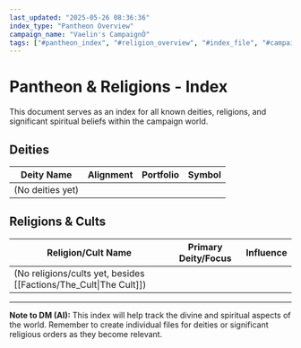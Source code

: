 ```yaml
---
last_updated: "2025-05-26 08:36:36"
index_type: "Pantheon Overview"
campaign_name: "Vaelin's CampaignÒ"
tags: ["#pantheon_index", "#religion_overview", "#index_file", "#campaign_lore", "#deities", "#cults", "#spiritual_beliefs"] # (NEW/ENHANCED)
---
```

# Pantheon & Religions - Index

This document serves as an index for all known deities, religions, and significant spiritual beliefs within the campaign world.

## Deities

| Deity Name | Alignment | Portfolio | Symbol |
|---|---|---|---|
| (No deities yet) | | | |

## Religions & Cults

| Religion/Cult Name | Primary Deity/Focus | Influence |
|---|---|---|
| (No religions/cults yet, besides [[Factions/The_Cult\|The Cult]]) | | |

---
**Note to DM (AI):** This index will help track the divine and spiritual aspects of the world. Remember to create individual files for deities or significant religious orders as they become relevant.